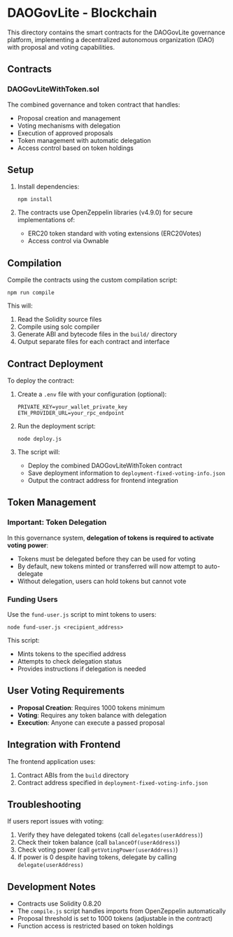 # DAOGovLite - Blockchain

This directory contains the smart contracts for the DAOGovLite governance platform, implementing a decentralized autonomous organization (DAO) with proposal and voting capabilities.

## Contracts
### DAOGovLiteWithToken.sol

The combined governance and token contract that handles:
- Proposal creation and management
- Voting mechanisms with delegation
- Execution of approved proposals
- Token management with automatic delegation
- Access control based on token holdings

## Setup

1. Install dependencies:
   ```
   npm install
   ```

2. The contracts use OpenZeppelin libraries (v4.9.0) for secure implementations of:
   - ERC20 token standard with voting extensions (ERC20Votes)
   - Access control via Ownable

## Compilation

Compile the contracts using the custom compilation script:

```
npm run compile
```

This will:
1. Read the Solidity source files
2. Compile using solc compiler
3. Generate ABI and bytecode files in the `build/` directory
4. Output separate files for each contract and interface

## Contract Deployment

To deploy the contract:

1. Create a `.env` file with your configuration (optional):
   ```
   PRIVATE_KEY=your_wallet_private_key
   ETH_PROVIDER_URL=your_rpc_endpoint
   ```

2. Run the deployment script:
   ```
   node deploy.js
   ```

3. The script will:
   - Deploy the combined DAOGovLiteWithToken contract
   - Save deployment information to `deployment-fixed-voting-info.json`
   - Output the contract address for frontend integration

## Token Management

### Important: Token Delegation

In this governance system, **delegation of tokens is required to activate voting power**:

- Tokens must be delegated before they can be used for voting
- By default, new tokens minted or transferred will now attempt to auto-delegate
- Without delegation, users can hold tokens but cannot vote

### Funding Users

Use the `fund-user.js` script to mint tokens to users:

```
node fund-user.js <recipient_address>
```

This script:
- Mints tokens to the specified address
- Attempts to check delegation status
- Provides instructions if delegation is needed

## User Voting Requirements

- **Proposal Creation**: Requires 1000 tokens minimum
- **Voting**: Requires any token balance with delegation
- **Execution**: Anyone can execute a passed proposal

## Integration with Frontend

The frontend application uses:
1. Contract ABIs from the `build` directory
2. Contract address specified in `deployment-fixed-voting-info.json`

## Troubleshooting

If users report issues with voting:
1. Verify they have delegated tokens (call `delegates(userAddress)`)
2. Check their token balance (call `balanceOf(userAddress)`)
3. Check voting power (call `getVotingPower(userAddress)`)
4. If power is 0 despite having tokens, delegate by calling `delegate(userAddress)`

## Development Notes

- Contracts use Solidity 0.8.20
- The `compile.js` script handles imports from OpenZeppelin automatically
- Proposal threshold is set to 1000 tokens (adjustable in the contract)
- Function access is restricted based on token holdings 